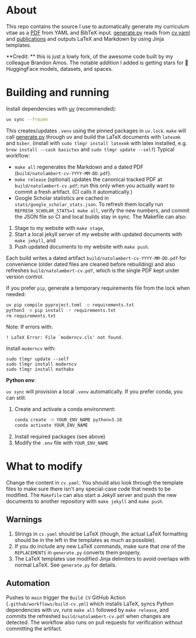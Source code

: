 # About
This repo contains the source I use to automatically generate
my curriculum vitae as a
[PDF](https://natolambert.com/cv)
from YAML and BibTeX input.
[generate.py](generate.py) reads from [cv.yaml](cv.yaml) and
[publications](publications) and outputs LaTeX and Markdown
by using Jinja templates.

**Credit: ** this is just a lowly fork, of the awesome code built by my colleague Brandon Amos.
The notable addition I added is getting stars for 🤗 HuggingFace models, datasets, and spaces.

# Building and running
Install dependencies with [uv](https://docs.astral.sh/uv/) (recommended):

```bash
uv sync --frozen
```

This creates/updates `.venv` using the pinned packages in `uv.lock`.
`make` will call [generate.py](generate.py) through uv and
build the LaTeX documents with `latexmk` and `biber`. (install with `sudo tlmgr install latexmk` with latex installed, e.g. `brew install --cask basictex` and `sudo tlmgr update --self`)
Typical workflow:

- `make all` regenerates the Markdown and a dated PDF (`build/natolambert-cv-YYYY-MM-DD.pdf`).
- `make release` (optional) updates the canonical tracked PDF at `build/natolambert-cv.pdf`; run this only when you actually want to commit a fresh artifact. (CI calls it automatically.)
- Google Scholar statistics are cached in `stats/google_scholar_stats.json`. To refresh them locally run `REFRESH_SCHOLAR_STATS=1 make all`, verify the new numbers, and commit the JSON file so CI and local builds stay in sync.
The Makefile can also:

1. Stage to my website with `make stage`,
2. Start a local jekyll server of my website with updated
  documents with `make jekyll`, and
3. Push updated documents to my website with `make push`.

Each build writes a dated artifact `build/natolambert-cv-YYYY-MM-DD.pdf` for convenience (older dated files are cleaned before rebuilding) and also refreshes `build/natolambert-cv.pdf`, which is the single PDF kept under version control.

If you prefer `pip`, generate a temporary requirements file from the lock when needed:
```bash
uv pip compile pyproject.toml -o requirements.txt
python3 -m pip install -r requirements.txt
rm requirements.txt
```

Note: If errors with:
```
! LaTeX Error: File `moderncv.cls' not found.
```
Install `moderncv` with:
```
sudo tlmgr update --self
sudo tlmgr install moderncv
sudo tlmgr install mathabx
```

**Python env**:

`uv sync` will provision a local `.venv` automatically. If you prefer conda, you can still:
1. Create and activate a conda environment:
   ```bash
   conda create -n YOUR_ENV_NAME python=3.10
   conda activate YOUR_ENV_NAME
   ```
2. Install required packages (see above)
3. Modify the `.env` file with `YOUR_ENV_NAME`



# What to modify
Change the content in `cv.yaml`.
You should also look through the template files to make sure there isn't any
special-case code that needs to be modified.
The `Makefile` can also start a Jekyll server and push the
new documents to another repository with `make jekyll` and `make push`.

## Warnings
1. Strings in `cv.yaml` should be LaTeX (though, the actual LaTeX formatting
   should be in the left in the templates as much as possible).
2. If you do include any new LaTeX commands, make sure that one of the
   `REPLACEMENTS` in `generate.py` converts them properly.
3. The LaTeX templates use modified Jinja delimiters to avoid overlaps with
   normal LaTeX. See `generate.py` for details.

## Automation
Pushes to `main` trigger the `Build CV` GitHub Action (`.github/workflows/build-cv.yml`) which installs LaTeX, syncs Python dependencies with uv, runs `make all` followed by `make release`, and commits the refreshed `build/natolambert-cv.pdf` when changes are detected. The workflow also runs on pull requests for verification without committing the artifact.
